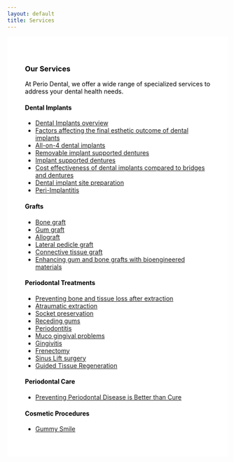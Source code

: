```yaml
---
layout: default
title: Services
---
```

<div style="background-color: white; color: black; url() center; padding: 8%; !important" > 
<style type="text/css">
h1, h2, h3, h4, h5, h6 {color: black};</style>
<section>
  <h3>Our Services</h3>
  <p>At Perio Dental, we offer a wide range of specialized services to address your dental health needs.</p>

 <h4>Dental Implants</h4>
<ul>
  <li><a class="one" href="/periodontist/dental-implants-abbotsford-bc/index.html" itemprop="url">Dental Implants overview</a></li>
  <li><a class="two" href="/periodontist/factors-affecting-the-final-esthetic-outcome-of-the-dental-implants/index.html" itemprop="url">Factors affecting the final esthetic outcome of dental implants</a></li>
<li><a class="one" href="/periodontist/all-on-4-dental-implants/index.html" itemprop="url">All-on-4 dental implants</a></li>
  <li><a class="two" href="/periodontist/removable-implant-supported-denture/index.html" itemprop="url">Removable implant supported dentures</a></li>
  <li><a class="one" href="/periodontist/implant-supported-dentures/index.html" itemprop="url">Implant supported dentures</a></li>
<li><a class="two" href="/periodontist/cost-effectiveness-of-dental-implants-compared-to-bridges-and-dentures/index.html" itemprop="url">Cost effectiveness of dental implants compared to bridges and dentures</a></li>
  <li><a class="one" href="/periodontist/dental-implant-site-preparation/index.html" itemprop="url">Dental implant site preparation</a></li>
  <li><a class="two" href="/periodontist/peri-implantitis/index.html" itemprop="url">Peri-Implantitis</a></li>
</ul>

<h4>Grafts</h4>
<ul>
  <li><a class="one" href="/periodontist/bone-graft/index.html" itemprop="url">Bone graft</a></li>
  <li><a class="two" href="/periodontist/gum-grafts-for-receding-gums/index.html" itemprop="url">Gum graft</a></li>
  <li><a class="one" href="/periodontist/allograft/index.html" itemprop="url">Allograft</a></li>
  <li><a class="two" href="/periodontist/lateral-pedicle-graft/index.html" itemprop="url">Lateral pedicle graft</a></li>
  <li><a class="one" href="/periodontist/connective-tissue-graft/index.html" itemprop="url">Connective tissue graft</a></li>
  <li><a class="two" href="/periodontist/enhancing-the-results-of-grafts-with-biological-engineered-materials/index.html" itemprop="url">Enhancing gum and bone grafts with bioengineered materials</a></li>
</ul>

<h4>Periodontal Treatments</h4>
<ul>
  <li><a class="one" href="/periodontist/bone-and-tissue-loss-after-extraction/index.html" itemprop="url">Preventing bone and tissue loss after extraction</a></li>
  <li><a class="two" href="/periodontist/atraumatic-extraction/index.html" itemprop="url">Atraumatic extraction</a></li>
  <li><a class="one" href="/periodontist/socket-preservation/index.html" itemprop="url">Socket preservation</a></li>
  <li><a class="two" href="/periodontist/gum-grafts-for-receding-gums/index.html" itemprop="url">Receding gums</a></li>
  <li><a class="one" href="/periodontist/periodontitis/index.html" itemprop="url">Periodontitis</a></li>
  <li><a class="two" href="/periodontist/muco-gingival-problems/index.html" itemprop="url">Muco gingival problems</a></li>
  <li><a class="one" href="/periodontist/gingivitis/index.html" itemprop="url">Gingivitis</a></li>
  <li><a class="two" href="/periodontist/frenectomy/index.html" itemprop="url">Frenectomy</a></li>
  <li><a class="one" href="/periodontist/sinus-lift-surgery/index.html" itemprop="url">Sinus Lift surgery</a></li>
  <li><a class="two" href="/periodontist/guided-tissue-regeneration/index.html" itemprop="url">Guided Tissue Regeneration</a></li>
</ul>

<h4>Periodontal Care</h4>
<ul>
  <li><a class="one" href="/periodontist/preventing-periodontal-disease-is-better-than-cure/index.html" itemprop="url">Preventing Periodontal Disease is Better than Cure</a></li>
  </ul>
  
<h4>Cosmetic Procedures</h4>
<ul>
  <li><a class="one" href="/periodontist/gummy-smile/index.html" itemprop="url">Gummy Smile</a></li>
</ul>

</section>